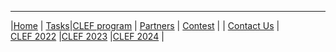 -----
|[Home](https://www.joker-project.com/2025/) | [Tasks](https://www.joker-project.com/2025/tasks)|[CLEF&nbsp;program](program) | [Partners](partners) | [Contest](contest) |
| [Contact&nbsp;Us](contact) | [CLEF&nbsp;2022](https://www.joker-project.com/clef-2022/EN/project) |[CLEF&nbsp;2023](https://www.joker-project.com/clef-2023/) |[CLEF&nbsp;2024](https://www.joker-project.com/clef-2024/) |


